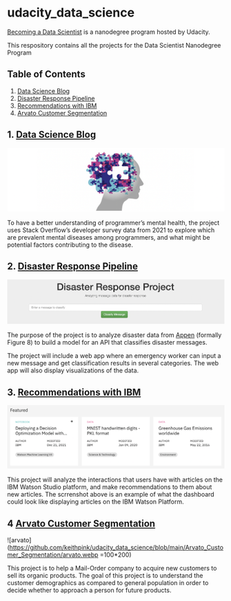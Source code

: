 # udacity_data_science

[Becoming a Data Scientist](https://www.udacity.com/course/data-scientist-nanodegree--nd025) is a nanodegree program hosted by Udacity.

This respository contains all the projects for the Data Scientist Nanodegree Program

## Table of Contents

1. [Data Science Blog](#project1)
2. [Disaster Response Pipeline](#project2)
3. [Recommendations with IBM](#project3)
4. [Arvato Customer Segmentation](#project4)


## 1. [Data Science Blog](https://github.com/keithpink/udacity_data_science/tree/main/Data_Science_Blog)<a name="project1"></a>

![blog](https://github.com/keithpink/udacity_data_science/blob/main/Data_Science_Blog/blog.png)

To have a better understanding of programmer’s mental health, the project uses Stack Overflow’s developer survey data from 2021 to explore which are prevalent mental diseases among programmers, and what might be potential factors contributing to the disease.

## 2. [Disaster Response Pipeline](https://github.com/keithpink/udacity_data_science/tree/main/disaster_response_pipeline_project)<a name="project2"></a>

![overview1](https://github.com/keithpink/udacity_data_science/blob/main/disaster_response_pipeline_project/sceenshot/overview.png)

The purpose of the project is to analyze disaster data from [Appen](https://appen.com/) (formally Figure 8) to build a model for an API that classifies disaster messages.

The project will include a web app where an emergency worker can input a new message and get classification results in several categories. The web app will also display visualizations of the data.

## 3. [Recommendations with IBM](https://github.com/keithpink/udacity_data_science/tree/main/recommendations_with_IBM)<a name="project3"></a>

![IBM](https://github.com/keithpink/udacity_data_science/blob/main/recommendations_with_IBM/IBM.png)

This project will analyze the interactions that users have with articles on the IBM Watson Studio platform, and make recommendations to them about new articles. The scrrenshot above is an example of what the dashboard could look like displaying articles on the IBM Watson Platform.


## 4 [Arvato Customer Segmentation](https://github.com/keithpink/udacity_data_science/tree/main/Arvato_Customer_Segmentation)<a name="project4"></a>

![arvato](https://github.com/keithpink/udacity_data_science/blob/main/Arvato_Customer_Segmentation/arvato.webp =100*200)

This project is to help a Mail-Order company to acquire new customers to sell its organic products. The goal of this project is to understand the customer demographics as compared to general population in order to decide whether to approach a person for future products.